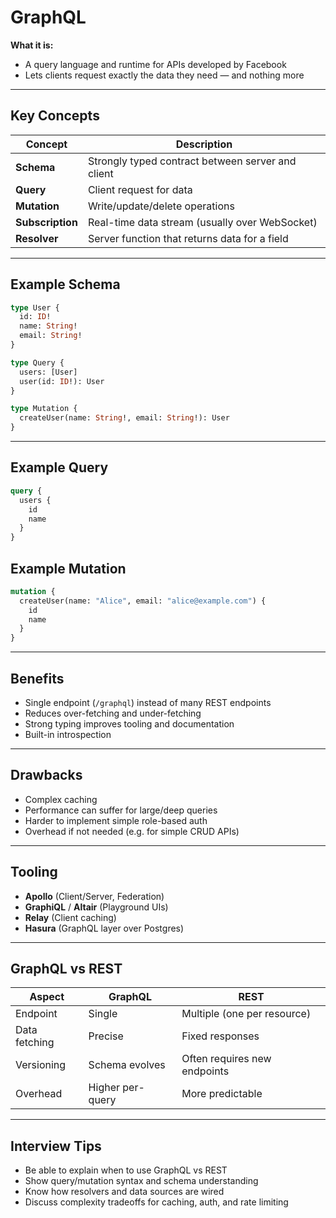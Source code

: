 # GraphQL

**What it is:**
- A query language and runtime for APIs developed by Facebook
- Lets clients request exactly the data they need — and nothing more

---

## Key Concepts

| Concept       | Description |
|---------------|-------------|
| **Schema**    | Strongly typed contract between server and client |
| **Query**     | Client request for data |
| **Mutation**  | Write/update/delete operations |
| **Subscription** | Real-time data stream (usually over WebSocket) |
| **Resolver**  | Server function that returns data for a field |

---

## Example Schema
```graphql
type User {
  id: ID!
  name: String!
  email: String!
}

type Query {
  users: [User]
  user(id: ID!): User
}

type Mutation {
  createUser(name: String!, email: String!): User
}
```

---

## Example Query
```graphql
query {
  users {
    id
    name
  }
}
```

## Example Mutation
```graphql
mutation {
  createUser(name: "Alice", email: "alice@example.com") {
    id
    name
  }
}
```

---

## Benefits
- Single endpoint (`/graphql`) instead of many REST endpoints
- Reduces over-fetching and under-fetching
- Strong typing improves tooling and documentation
- Built-in introspection

---

## Drawbacks
- Complex caching
- Performance can suffer for large/deep queries
- Harder to implement simple role-based auth
- Overhead if not needed (e.g. for simple CRUD APIs)

---

## Tooling
- **Apollo** (Client/Server, Federation)
- **GraphiQL** / **Altair** (Playground UIs)
- **Relay** (Client caching)
- **Hasura** (GraphQL layer over Postgres)

---

## GraphQL vs REST
| Aspect        | GraphQL                         | REST                          |
|---------------|----------------------------------|-------------------------------|
| Endpoint      | Single                           | Multiple (one per resource)   |
| Data fetching | Precise                          | Fixed responses               |
| Versioning    | Schema evolves                   | Often requires new endpoints  |
| Overhead      | Higher per-query                 | More predictable              |

---

## Interview Tips
- Be able to explain when to use GraphQL vs REST
- Show query/mutation syntax and schema understanding
- Know how resolvers and data sources are wired
- Discuss complexity tradeoffs for caching, auth, and rate limiting
